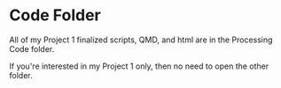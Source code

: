 # Code Folder

All of my Project 1 finalized scripts, QMD, and html are in the Processing Code folder.

If you're interested in my Project 1 only, then no need to open the other folder. 

